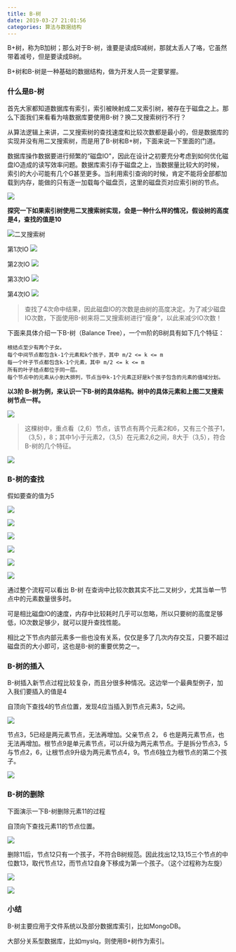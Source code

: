 ```yaml
---
title: B-树
date: 2019-03-27 21:01:56
categories: 算法与数据结构
---
```


B+树，称为B加树；那么对于B-树，谁要是读成B减树，那就太丢人了咯，它虽然带着减号，但是要读成B树。

B+树和B-树是一种基础的数据结构，做为开发人员一定要掌握。

### 什么是B-树

首先大家都知道数据库有索引，索引被映射成二叉索引树，被存在于磁盘之上。那么下面我们来看看为啥数据库要使用B-树？换二叉搜索树行不行？

从算法逻辑上来讲，二叉搜索树的查找速度和比较次数都是最小的，但是数据库的实现并没有用二叉搜索树，而是用了B-树和B+树，下面来说一下里面的门道。

数据库操作数据要进行频繁的“磁盘IO"，因此在设计之初要充分考虑到如何优化磁盘IO造成的读写效率问题。数据库索引存于磁盘之上，当数据量比较大的时候，索引的大小可能有几个G甚至更多。当利用索引查询的时候，肯定不能将全部都加载到内存，能做的只有逐一加载每个磁盘页，这里的磁盘页对应索引树的节点。

![](https://i.loli.net/2019/07/02/5d1ab0d03aa4913594.jpg)

**探究一下如果索引树使用二叉搜索树实现，会是一种什么样的情况，假设树的高度是4，查找的值是10**

![二叉搜索树](https://i.loli.net/2019/07/02/5d1ab0d39485597326.jpg)

第1次IO
![](https://i.loli.net/2019/07/02/5d1ab0d86ee3a87924.jpg)

第2次IO
![](https://i.loli.net/2019/07/02/5d1ab0dc1ffda84614.jpg)

第3次IO
![](https://i.loli.net/2019/07/02/5d1ab0dfa6c6715048.jpg)

第4次IO
![](https://i.loli.net/2019/07/02/5d1ab0e339f3b63743.jpg)

> 查找了4次命中结果，因此磁盘IO的次数是由树的高度决定。为了减少磁盘IO次数，下面使用B-树来将二叉搜索树进行“瘦身”，以此来减少IO次数！

下面来具体介绍一下B-树（Balance Tree），一个m阶的B树具有如下几个特征：
```
根结点至少有两个子女。
每个中间节点都包含k-1个元素和k个孩子，其中 m/2 <= k <= m
每一个叶子节点都包含k-1个元素，其中 m/2 <= k <= m
所有的叶子结点都位于同一层。
每个节点中的元素从小到大排列，节点当中k-1个元素正好是k个孩子包含的元素的值域分划。
```

**以3阶 B-树为例，来认识一下B-树的具体结构。树中的具体元素和上图二叉搜索树节点一样。**

![](https://i.loli.net/2019/07/02/5d1ab0e6731ab38634.jpg)

> 这棵树中，重点看（2,6）节点，该节点有两个元素2和6，又有三个孩子1，（3,5），8；其中1小于元素2，（3,5）在元素2,6之间，8大于（3,5），符合B-树的几个特征。

![](https://i.loli.net/2019/07/02/5d1ab0e9a3d7c91565.jpg)

### B-树的查找

假如要查的值为5

![](https://i.loli.net/2019/07/02/5d1ab0ed4084d64780.jpg)

![](https://i.loli.net/2019/07/04/5d1d699ca263a23393.jpg)

![](https://i.loli.net/2019/07/02/5d1ab0f44922323956.jpg)

![](https://i.loli.net/2019/07/02/5d1ab0f79956647010.jpg)

![](https://i.loli.net/2019/07/02/5d1ab0fb07cbf47646.jpg)

![](https://i.loli.net/2019/07/02/5d1ab0fe6963189584.jpg)

通过整个流程可以看出 B-树 在查询中比较次数其实不比二叉树少，尤其当单一节点中的元素数量很多时。

可是相比磁盘IO的速度，内存中比较耗时几乎可以忽略，所以只要树的高度足够低，IO次数足够少，就可以提升查找性能。

相比之下节点内部元素多一些也没有关系，仅仅是多了几次内存交互，只要不超过磁盘页的大小即可，这也是B-树的重要优势之一。

### B-树的插入

B-树插入新节点过程比较复杂，而且分很多种情况。这边举一个最典型例子，加入我们要插入的值是4

自顶向下查找4的节点位置，发现4应当插入到节点元素3，5之间。

![](https://i.loli.net/2019/07/04/5d1d69a750f9091341.jpg)

节点3，5已经是两元素节点，无法再增加。父亲节点 2， 6 也是两元素节点，也无法再增加。根节点9是单元素节点，可以升级为两元素节点。于是拆分节点3，5与节点2，6，让根节点9升级为两元素节点4，9。节点6独立为根节点的第二个孩子。

![](https://i.loli.net/2019/07/04/5d1d69ab37d0463859.jpg)

### B-树的删除

下面演示一下B-树删除元素11的过程

自顶向下查找元素11的节点位置。

![](https://i.loli.net/2019/07/04/5d1d69af90f5355361.jpg)

删除11后，节点12只有一个孩子，不符合B树规范。因此找出12,13,15三个节点的中位数13，取代节点12，而节点12自身下移成为第一个孩子。（这个过程称为左旋）

![](https://i.loli.net/2019/07/04/5d1d69b389aa498449.jpg)

![](https://i.loli.net/2019/07/04/5d1d69b8a5f1478125.jpg)

### 小结

B-树主要应用于文件系统以及部分数据库索引，比如MongoDB。

大部分关系型数据库，比如myslq，则使用B+树作为索引。